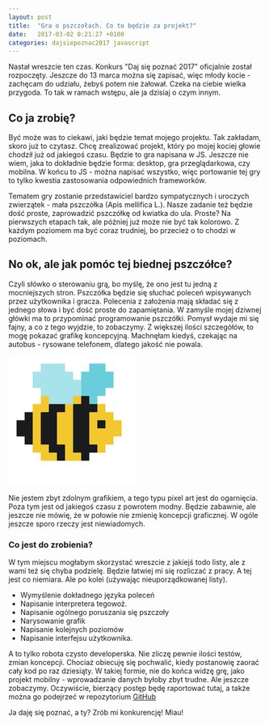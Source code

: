 ```yaml
---
layout: post
title:  "Gra o pszczołach. Co to będzie za projekt?"
date:   2017-03-02 0:21:27 +0100
categories: dajsiepoznac2017 javascript
---
```

Nastał wreszcie ten czas. Konkurs "Daj się poznać 2017" oficjalnie został rozpoczęty. Jeszcze do 13 marca można się zapisać, więc młody kocie - zachęcam do udziału, żebyś potem nie żałował. Czeka na ciebie wielka przygoda. To tak w ramach wstępu, ale ja dzisiaj o czym innym.
## Co ja zrobię?
Być może was to ciekawi, jaki będzie temat mojego projektu. Tak zakładam, skoro już to czytasz. Chcę zrealizować projekt, który po mojej kociej głowie chodził już od jakiegoś czasu. Będzie to gra napisana w JS. Jeszcze nie wiem, jaka to dokładnie będzie forma: desktop, gra przeglądarkowa, czy mobilna. W końcu to JS - można napisać wszystko, więc portowanie tej gry to tylko kwestia zastosowania odpowiednich frameworków.

Tematem gry zostanie przedstawiciel bardzo sympatycznych i uroczych zwierzątek - mała pszczółka (Apis mellifica L.). Nasze zadanie też będzie dość proste, zaprowadzić pszczółkę od kwiatka do ula. Proste? Na pierwszych etapach tak, ale później już może nie być tak kolorowo. Z każdym poziomem ma być coraz trudniej, bo przecież o to chodzi w poziomach.
## No ok, ale jak pomóc tej biednej pszczółce?
Czyli słówko o sterowaniu grą, bo myślę, że ono jest tu jedną z mocniejszych stron. Pszczółka będzie się słuchać poleceń wpisywanych przez użytkownika i gracza. Polecenia z założenia mają składać się z jednego słowa i być dość proste do zapamiętania. W zamyśle mojej dziwnej główki ma to przypominać programowanie pszczółki. Pomysł wydaje mi się fajny, a co z tego wyjdzie, to zobaczymy. Z większej ilości szczegółów, to mogę pokazać grafikę koncepcyjną. Machnęłam kiedyś, czekając na autobus - rysowane telefonem, dlatego jakość nie powala.

![Pszczoła - pixel art](/img/bee.png)

Nie jestem zbyt zdolnym grafikiem, a tego typu pixel art jest do ogarnięcia. Poza tym jest od jakiegoś czasu z powrotem modny. Będzie zabawnie, ale jeszcze nie mówię, że w połowie nie zmienię koncepcji graficznej. W ogóle jeszcze sporo rzeczy jest niewiadomych.
### Co jest do zrobienia?
W tym miejscu mogłabym skorzystać wreszcie z jakiejś todo listy, ale z wami też się chyba podzielę. Będzie łatwiej mi się rozliczać z pracy. A tej jest co niemiara. Ale po kolei (używając nieuporządkowanej listy).
* Wymyślenie dokładnego języka poleceń
* Napisanie interpretera tegowoż.
* Napisanie ogólnego poruszania się pszczoły
* Narysowanie grafik
* Napisanie kolejnych poziomów
* Napisanie interfejsu użytkownika.

A to tylko robota czysto developerska. Nie zliczę pewnie ilości testów, zmian koncepcji. Chociaż obiecuję się pochwalić, kiedy postanowię zaorać cały kod po raz dziesiąty. W takiej formie, nie do końca widzę grę, jako projekt mobilny - wprowadzanie danych byłoby zbyt trudne. Ale jeszcze zobaczymy. Oczywiście, bierzący postęp będę raportować tutaj, a także można go podejrzeć w repozytorium [GitHub](https://github.com/korneliakobiela/bee-programmer)

Ja daję się poznać, a ty? Zrób mi konkurencję! Miau!

